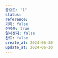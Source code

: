 ```yaml
---
중요도: "1"
status: 
reference: 
기획: false
진행중: true
일시정지: false
완료: false
create_at: 2024-06-30
update_at: 2024-06-30
---
```

